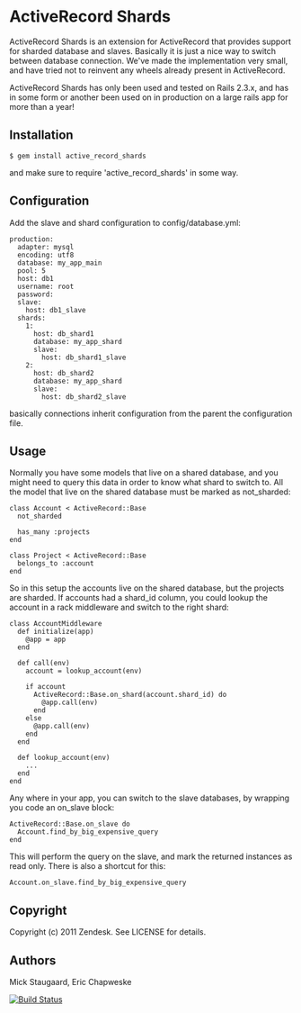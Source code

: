 # ActiveRecord Shards

ActiveRecord Shards is an extension for ActiveRecord that provides support for sharded database and slaves. Basically it is just a nice way to
switch between database connection. We've made the implementation very small, and have tried not to reinvent any wheels already present in ActiveRecord.

ActiveRecord Shards has only been used and tested on Rails 2.3.x, and has in some form or another been used on in production on a large rails app for
more than a year!

## Installation

    $ gem install active_record_shards

and make sure to require 'active\_record\_shards' in some way.

## Configuration

Add the slave and shard configuration to config/database.yml:

    production:
      adapter: mysql
      encoding: utf8
      database: my_app_main
      pool: 5
      host: db1
      username: root
      password:
      slave:
        host: db1_slave
      shards:
        1:
          host: db_shard1
          database: my_app_shard
          slave:
            host: db_shard1_slave
        2:
          host: db_shard2
          database: my_app_shard
          slave:
            host: db_shard2_slave

basically connections inherit configuration from the parent the configuration file.

## Usage

Normally you have some models that live on a shared database, and you might need to query this data in order to know what shard to switch to.
All the model that live on the shared database must be marked as not\_sharded:

    class Account < ActiveRecord::Base
      not_sharded
      
      has_many :projects
    end
    
    class Project < ActiveRecord::Base
      belongs_to :account
    end

So in this setup the accounts live on the shared database, but the projects are sharded. If accounts had a shard\_id column, you could lookup the account
in a rack middleware and switch to the right shard:

    class AccountMiddleware
      def initialize(app)
        @app = app
      end
      
      def call(env)
        account = lookup_account(env)
        
        if account
          ActiveRecord::Base.on_shard(account.shard_id) do
            @app.call(env)
          end
        else
          @app.call(env)
        end
      end
      
      def lookup_account(env)
        ...
      end
    end

Any where in your app, you can switch to the slave databases, by wrapping you code an on\_slave block:

    ActiveRecord::Base.on_slave do
      Account.find_by_big_expensive_query
    end

This will perform the query on the slave, and mark the returned instances as read only. There is also a shortcut for this:

    Account.on_slave.find_by_big_expensive_query

## Copyright

Copyright (c) 2011 Zendesk. See LICENSE for details.

## Authors
Mick Staugaard, Eric Chapweske

[![Build Status](https://secure.travis-ci.org/osheroff/active_record_shards.png)](http://travis-ci.org/osheroff/active_record_shards)

